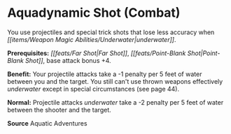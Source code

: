 ﻿---
cssclass: [feats]

---
# Aquadynamic Shot (Combat)

You use projectiles and special trick shots that lose less accuracy when _[[items/Weapon Magic Abilities/Underwater|underwater]]_.

**Prerequisites:** _[[feats/Far Shot|Far Shot]]_, _[[feats/Point-Blank Shot|Point-Blank Shot]]_, base attack bonus +4.

**Benefit:** Your projectile attacks take a -1 penalty per 5 feet of water between you and the target. You still can't use thrown weapons effectively _underwater_ except in special circumstances (see page 44).

**Normal:** Projectile attacks _underwater_ take a -2 penalty per 5 feet of water between the shooter and the target.

**Source** Aquatic Adventures